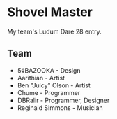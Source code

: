 Shovel Master
=============

My team's Ludum Dare 28 entry.

Team
---

- 5¢BAZOOKA - Design
- Aarithian - Artist
- Ben "Juicy" Olson - Artist
- Chume - Programmer
- DBRalir - Programmer, Designer
- Reginald Simmons - Musician
